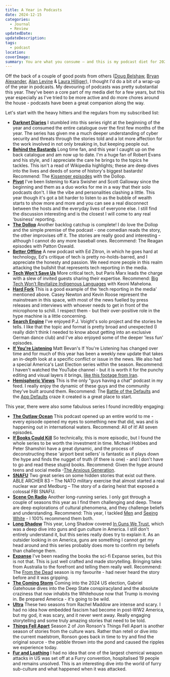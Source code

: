 ```yaml
---
title: A Year in Podcasts
date: 2024-12-15
categories:
  - Journal
  - Review
updatedDate: 
updateDescription: 
tags:
  - podcast
location: 
coverImage: 
summary: You are what you consume — and this is my podcast diet for 2024.
---
```


Off the back of a couple of good posts from others ([Doug Belshaw](https://dougbelshaw.com/blog/2024/12/11/podcasts-im-listening-to-in-late-2024/), [Bryan Alexander](https://bryanalexander.org/podcasts/podcasts-im-listening-to-in-late-2024/), [Alan Levine](https://cogdogblog.com/2024/12/podcast-listening/) & [Laura Hilliger](https://www.laurahilliger.com/models/podcasts-im-listening-to-in-late-2024/)), I thought I'd do a bit of a wrap-up of the year in podcasts. My devouring of podcasts was pretty substantial this year. They've been a core part of my media diet for a few years, but this year especially as I've tried to be more active and do more chores around the house - podcasts have been a great companion along the way. 

Let's start with the heavy hitters and the regulars from my subscribed list:

- **[Darknet Diaries](https://darknetdiaries.com/)**
   I stumbled into this series right at the beginning of the year and consumed the entire catalogue over the first few months of the year. The series has given me a much deeper understanding of cyber security and threats through the stories told and a lot more affection for the work involved in not only breaking in, but keeping people out. 
- **[Behind the Bastards](https://www.iheart.com/podcast/105-behind-the-bastards-29236323/)**
   Long time fan, and this year I caught up on the back catalogue and am now up to date. I'm a huge fan of Robert Evans and his style, and I appreciate the care he brings to the topics he tackles. This isn't a read of Wikipedia highlights; these are deep dives into the lives and deeds of some of history's biggest bastards! Recommend: The [Kissenger episodes](https://www.iheart.com/podcast/105-behind-the-bastards-29236323/episode/czm-rewind-kissinger-parts-1-3-138228148/) with the Dollop. 
- **[Pivot](https://podcasts.voxmedia.com/show/pivot)**
  I've been listening to Kara Swisher and Scott Galloway since the beginning and them as a duo works for me in a way that their solo podcasts don't. I like the vibe and personalities clashing a little. This year though it's got a bit harder to listen to as the bubble of wealth starts to show more and more and you can see a real disconnect between the hosts and the everyday lives of everyone else. I still find the discussion interesting and is the closest I will come to any real 'business' reporting.  
- **[The Dollop](https://www.dolloppodcast.com/)**
  Another backlog catchup is complete! I do love the Dollop and the simple premise of the podcast - one comedian reads the story, the other improvises off it. The stories are really good and interesting - although I cannot do any more baseball ones. Recommend: The Reagan episodes with Patton Oswald. 
- **[Better Offline](https://www.iheart.com/podcast/139-better-offline-150284547/)**
  A new podcast with Ed Zitron, in which he goes hard at technology, Ed's critique of tech is pretty no-holds-barred, and I appreciate the honesty and passion. We need more people in this realm attacking the bullshit that represents tech reporting in the media. 
- **[Tech Won't Save Us](https://www.techwontsave.us/)**
  More critical tech, but Paris Marx leads the charge with a slew of invited guests sharing their expertise. Recommend: [Big Tech Won’t Revitalize Indigenous Languages](https://techwontsave.us/episode/177_big_tech_wont_revitalize_indigenous_languages_w_keoni_mahelona) with Keoni Mahelona. 
- **[Hard Fork](https://www.nytimes.com/column/hard-fork)**
  This is a good example of the 'tech reporting in the media' mentioned above. Casey Newton and Kevin Roose represent the mainstream in this space, with most of the news fuelled by press releases and interviews with whoever needs to get in front of the microphone to schill. I respect them - but their over-positive role in the hype machine is a little concerning.
- **[Search Engine](https://www.searchengine.show/listen)**
  I've enjoyed P.J. Voight's solo project and the stories he tells. I like that the topic and format is pretty broad and unexpected (I really didn't think I needed to know about getting into an exclusive German dance club) and I've also enjoyed some of the deeper 'less fun' episodes. 
- **[If You're Listening](https://www.abc.net.au/listen/programs/if-youre-listening)**
  Matt Bevan's If You're Listening has changed over time and for much of this year has been a weekly new update that takes an in-depth look at a specific conflict or issue in the news. We also had a special America's Last Election series within the season. Recommend: I haven't watched the YouTube channel - but it is worth it for the punchy editing and visual layers it brings, [like this footage from Iran](https://www.youtube.com/watch?v=EzEp-Vr4Oao&list=PLDTPrMoGHssAfgMMS3L5LpLNFMNp1U_Nq&index=40). 
- **[Hemispheric Views](https://listen.hemisphericviews.com/)**
  This is the only "guys having a chat" podcast in my feed. I really enjoy the dynamic of these guys and the community they've built around them. Recommend: The [Battle of the Defaults](https://listen.hemisphericviews.com/097) and the [App Defaults](https://defaults.rknight.me/) craze it created is a great place to start. 

This year, there were also some fabulous series I found incredibly engaging: 

- **[The Outlaw Ocean](https://www.theoutlawocean.com/)**
  This podcast opened up an entire world to me - every episode opened my eyes to something new that did, was and is happening out in international waters. Recommend: All of it! All seven episodes. 
- **[If Books Could Kill](https://www.ifbookspod.com/)**
  So technically, this is more episodic, but I found the whole series to be worth the investment in time. Michael Hobbes and Peter Shamshiri have a great dynamic, and the process of deconstructing these 'airport best sellers' is fantastic as it plays down the hype and finds the nugget of truth (if there is one) - and I don't have to go and read these stupid books. Recommend: Given the hype around teens and social media -[The Anxious Generation](https://www.buzzsprout.com/2040953/episodes/15546366-the-anxious-generation). 
- **[SNAFU](https://snafumedia.com/)**
  Two great series on some hidden stories that exist out there. ABLE ARCHER 83 –  The NATO military exercise that almost started a real nuclear war and Medburg – The story of a daring heist that exposed a colossal FBI SNAFU. 
- **[Scene On Radio](https://sceneonradio.org/)**
  Another long-running series. I only got through a couple of seasons this year as I find them challenging and deep. These are deep explorations of cultural phenomena, and they challenge beliefs and understanding. Recommend: This year, I tackled [Men](https://sceneonradio.org/men/) and [Seeing White](https://sceneonradio.org/seeing-white/) - I 100% recommend them both. 
- **[Long Shadow](https://longshadowpodcast.com/)**
  This year, Long Shadow covered [In Guns We Trust](https://longshadowpodcast.com/podcasts/in-guns-we-trust/episode-01-gun-violence-is-american-problem), which was a deep dive into guns and gun culture in America. I still don't entirely understand it, but this series really does try to explain it. As an outsider looking in on America, guns are something I cannot get my head around and this series probably does more to confirm my beliefs than challenge them. 
- **[Expanse](https://www.abc.net.au/listen/programs/expanse)**
  I've been reading the books the sci-fi Expanse series, but this is not that. This is just well crafted and made storytelling. Bringing tales from Australia to the forefront and telling them really well. Recommend: The [From the Dead](https://www.abc.net.au/listen/programs/expanse/series-2-from-the-dead/103684426) season is my favourite - had never heard the story before and it was gripping. 
- **[The Coming Storm](https://www.bbc.co.uk/programmes/m001324r/episodes/downloads)**
  Coming into the 2024 US election, Gabriel Gatehouse dives into the Deep State conspiracyland and the absolute craziness that now inhabits the Whitehouse now that Trump is moving in. Be prepared America - it's going to be wild. 
- **[Ultra](https://www.msnbc.com/rachel-maddow-presents-ultra)**
  These two seasons from Rachel Maddow are intense and scary. I had no idea how embedded fascism had become in post-WW2 America, but my god, it was scary, and it never went away. Really engaging storytelling and some truly amazing stories that need to be told. 
- **[Things Fell Apart](https://www.bbc.co.uk/programmes/m0011cpr)**
  Season 2 of Jon Ronson's Things Fell Apart is another season of stories from the culture wars. Rather than retell or dive into the current maelstrom, Ronson goes back in time to try and find the original source - the pebble thrown into the pond and caused the ripples we experience today. 
- **[Fur and Loathing](https://brazen.fm/podcasts/fur-loathing/)**
  I had no idea that one of the largest chemical weapon attacks in US was set off at a Furry convention, hospitalised 19 people and remains unsolved. This is an interesting dive into the world of furry sub-culture and what happened when it was attacked. 